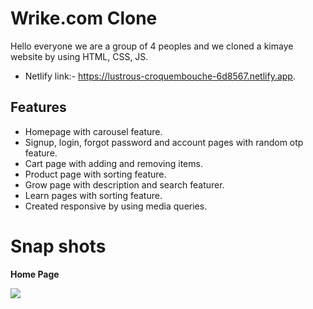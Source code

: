 # Wrike.com Clone

Hello everyone we are a group of 4 peoples and we cloned a kimaye website by using HTML, CSS, JS.
- Netlify link:- https://lustrous-croquembouche-6d8567.netlify.app.


## Features

- Homepage with carousel feature.
- Signup, login, forgot password and account pages with random otp feature.
- Cart page with adding and removing items.
- Product page with sorting feature.
- Grow page with description and search featurer.
- Learn pages with sorting feature.
- Created responsive by using media queries.

# Snap shots
<b> Home Page </b>

<img src="https://prashant1562.github.io/assets/img/wrike.png" />


